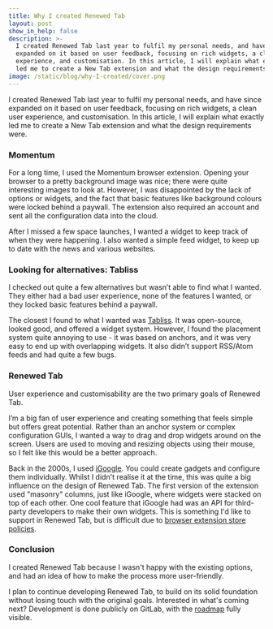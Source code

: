 ```yaml
---
title: Why I created Renewed Tab
layout: post
show_in_help: false
description: >-
  I created Renewed Tab last year to fulfil my personal needs, and have since
  expanded on it based on user feedback, focusing on rich widgets, a clean user
  experience, and customisation. In this article, I will explain what exactly
  led me to create a New Tab extension and what the design requirements were.
image: /static/blog/why-I-created/cover.png
---
```


I created Renewed Tab last year to fulfil my personal needs, and have since
expanded on it based on user feedback, focusing on rich widgets, a clean user
experience, and customisation. In this article, I will explain what exactly led
me to create a New Tab extension and what the design requirements were.

<!-- more -->

### Momentum

For a long time, I used the Momentum browser extension. Opening your browser to
a pretty background image was nice; there were quite interesting images to look
at. However, I was disappointed by the lack of options or widgets, and the fact
that basic features like background colours were locked behind a paywall. The
extension also required an account and sent all the configuration data into the
cloud.

After I missed a few space launches, I wanted a widget to keep track of when
they were happening. I also wanted a simple feed widget, to keep up to date with
the news and various websites.


### Looking for alternatives: Tabliss

I checked out quite a few alternatives but wasn’t able to find what I wanted.
They either had a bad user experience, none of the features I wanted, or they
locked basic features behind a paywall.

The closest I found to what I wanted was
<a href="https://tabliss.io/" rel="nofollow">Tabliss</a>. It was open-source,
looked good, and offered a widget system.  However, I found the placement system
quite annoying to use - it was based on anchors, and it was very easy to end up
with overlapping widgets. It also didn’t support RSS/Atom feeds and had quite a
few bugs.


### Renewed Tab

User experience and customisability are the two primary goals of Renewed Tab.

I’m a big fan of user experience and creating something that feels simple but
offers great potential. Rather than an anchor system or complex configuration
GUIs, I wanted a way to drag and drop widgets around on the screen. Users are
used to moving and resizing objects using their mouse, so I felt like this would
be a better approach.

Back in the 2000s, I used [iGoogle](https://en.wikipedia.org/wiki/IGoogle). You
could create gadgets and configure them individually. Whilst I didn't realise it
at the time, this was quite a big influence on the design of Renewed Tab. The
first version of the extension used "masonry" columns, just like iGoogle, where
widgets were stacked on top of each other. One cool feature that iGoogle had was
an API for third-party developers to make their own widgets. This is something
I'd like to support in Renewed Tab, but is difficult due to
[browser extension store policies](/en/help/faq/#how-do-i-add-custom-widgets).


### Conclusion

I created Renewed Tab because I wasn't happy with the existing options, and
had an idea of how to make the process more user-friendly.

I plan to continue developing Renewed Tab, to build on its solid foundation
without losing touch with the original goals.
Interested in what's coming next? Development is done publicly on GitLab, with
the [roadmap](https://gitlab.com/renewedtab/renewedtab/-/boards) fully visible.
